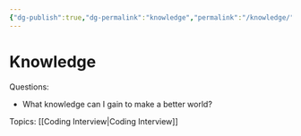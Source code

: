 ```yaml
---
{"dg-publish":true,"dg-permalink":"knowledge","permalink":"/knowledge/"}
---
```


# Knowledge

Questions:
* What knowledge can I gain to make a better world?

Topics:
[[Coding Interview\|Coding Interview]]